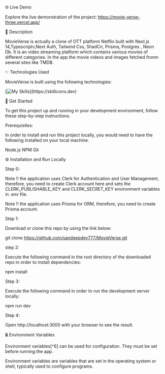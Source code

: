 🌐 Live Demo

Explore the live demonstration of the project: https://movie-verse-three.vercel.app/

📝 Description

MovieVerse is actually a clone of OTT platform Netflix built with Next.js 14,Typescriptv,Next Auth, Tailwind Css,
ShadCn, Prisma, Postgres , Neon Db. It is an video streaming platform which contains various movies of different 
categories. In the app the movie videos and images fetched fronm several sites like TMDB. 

✨ Technologies Used

MovieVerse is built using the following technologies:

[![My Skills](https://skillicons.dev/icons?i=nextjs,tailwind,ts,prisma,postgres,)](https://skillicons.dev)

🧰 Get Started

To get this project up and running in your development environment, 
follow these step-by-step instructions.

 Prerequisites:
 
In order to install and run this project locally, you would need to have the following installed on your local machine.

Node.js
NPM
Git

⚙️ Installation and Run Locally

Step 0:

Note ‼️ the application uses Clerk for Authentication and User Management, therefore, you need to create Clerk account here and sets the CLERK_PUBLISHABLE_KEY and CLERK_SECRET_KEY environment variables in .env file.

Note ‼️ the application uses Prisma for ORM, therefore, you need to create Prisma account.

Step 1:

Download or clone this repo by using the link below:

git clone https://github.com/sandeepdev777/MovieVerse.git

step 2:

Execute the following command in the root directory of the downloaded repo in order to install dependencies:

npm install

Step 3:

Execute the following command in order to run the development server locally:

npm run dev

Step 4:

Open http://localhost:3000 with your browser to see the result.

🔒 Environment Variables

Environment variables[^6] can be used for configuration. They must be set before running the app.

Environment variables are variables that are set in the operating system or shell, typically used to configure programs.





